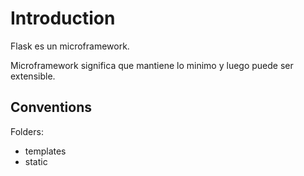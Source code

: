# Introduction

Flask es un microframework.

Microframework significa que mantiene lo minimo y luego puede ser extensible.

## Conventions

Folders:

- templates
- static

